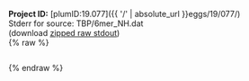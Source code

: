 **Project ID:** [plumID:19.077]({{ '/' | absolute_url }}eggs/19/077/)  
Stderr for source:  TBP/6mer_NH.dat   
(download [zipped raw stdout](6mer_NH.dat.plumed_master.stdout.txt.zip))  
{% raw %}
<pre>
</pre>
{% endraw %}
